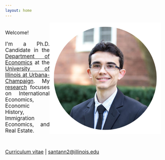 ```yaml
---
layout: home
---
```


 <style>
   p.ex1 {
     max-width: 510px;
    }
 </style>

   <img src="./files/profile_c.png" alt="profile" style="width: 360px;" align="right" />

<p style="font-size:16.3px"  align="justify" class="ex1"><br>Welcome!<br/></p>

<p style="font-size:17px"  align="justify" class="ex1">
I'm a Ph.D. Candidate in the <a target="_blank" rel="noopener noreferrer" href="http://www.economics.illinois.edu">Department of Economics</a> at the <a target="_blank" rel="noopener noreferrer" href="https://illinois.edu/">University of Illinois at Urbana-Champaign</a>. My <a class="page-link" href="/research/">research</a> focuses on International Economics, Economic History, Immigration Economics, and Real Estate.</p> <br/>

<p align="left"><font size="3"> <a class="page-link" target="_blank" rel="noopener noreferrer" href="/files/vpsantanna_CV.pdf"><i class="fa fa-file-pdf-o"></i> Curriculum vitae</a> | <a href="mailto:santann2@illinois.edu"> <i class="fa fa-envelope"></i> santann2@illinois.edu</a> </font></p>
